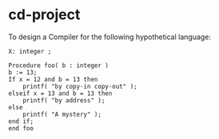 # cd-project
To design a Compiler for the following hypothetical language:

```plaintext
X: integer ;

Procedure foo( b : integer ) 
b := 13; 
If x = 12 and b = 13 then 
    printf( "by copy-in copy-out" ); 
elseif x = 13 and b = 13 then 
    printf( "by address" ); 
else 
    printf( "A mystery" ); 
end if; 
end foo
